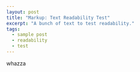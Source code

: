```yaml
---
layout: post
title: "Markup: Text Readability Test"
excerpt: "A bunch of text to test readability."
tags: 
  - sample post
  - readability
  - test
---
```



whazza

